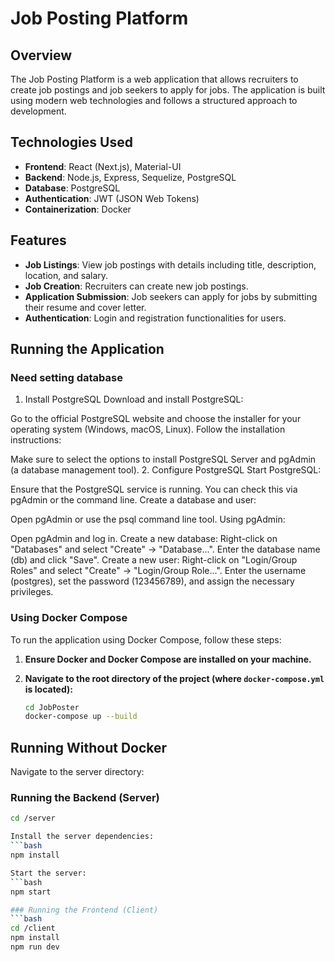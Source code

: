 # Job Posting Platform

## Overview

The Job Posting Platform is a web application that allows recruiters to create job postings and job seekers to apply for jobs. The application is built using modern web technologies and follows a structured approach to development.

## Technologies Used

- **Frontend**: React (Next.js), Material-UI
- **Backend**: Node.js, Express, Sequelize, PostgreSQL
- **Database**: PostgreSQL
- **Authentication**: JWT (JSON Web Tokens)
- **Containerization**: Docker

## Features

- **Job Listings**: View job postings with details including title, description, location, and salary.
- **Job Creation**: Recruiters can create new job postings.
- **Application Submission**: Job seekers can apply for jobs by submitting their resume and cover letter.
- **Authentication**: Login and registration functionalities for users.

## Running the Application
### Need setting database
1. Install PostgreSQL
Download and install PostgreSQL:

Go to the official PostgreSQL website and choose the installer for your operating system (Windows, macOS, Linux).
Follow the installation instructions:

Make sure to select the options to install PostgreSQL Server and pgAdmin (a database management tool).
2. Configure PostgreSQL
Start PostgreSQL:

Ensure that the PostgreSQL service is running. You can check this via pgAdmin or the command line.
Create a database and user:

Open pgAdmin or use the psql command line tool.
Using pgAdmin:

Open pgAdmin and log in.
Create a new database:
Right-click on "Databases" and select "Create" -> "Database...".
Enter the database name (db) and click "Save".
Create a new user:
Right-click on "Login/Group Roles" and select "Create" -> "Login/Group Role...".
Enter the username (postgres), set the password (123456789), and assign the necessary privileges.
### Using Docker Compose

To run the application using Docker Compose, follow these steps:

1. **Ensure Docker and Docker Compose are installed on your machine.**

2. **Navigate to the root directory of the project (where `docker-compose.yml` is located):**

   ```bash
   cd JobPoster
   docker-compose up --build
## Running Without Docker
Navigate to the server directory:
### Running the Backend (Server)
   ```bash
   cd /server

Install the server dependencies:
   ```bash
   npm install

Start the server:
   ```bash
   npm start

### Running the Frontend (Client)
   ```bash
   cd /client
   npm install
   npm run dev
